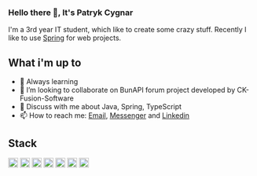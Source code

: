 ### Hello there 👋, It's Patryk Cygnar


I'm a 3rd year IT student, which like to create some crazy stuff. Recently I like to use [Spring](https://spring.io/) for web projects.

## What i'm up to

- 🌱 Always learning
- 💞️ I’m looking to collaborate on BunAPI forum project developed by CK-Fusion-Software
- 💬 Discuss with me about Java, Spring, TypeScript
- 📫 How to reach me: [Email](patryk.cygnar@gmail.com), [Messenger](https://www.facebook.com/patryk.cygnar/) and [Linkedin](www.linkedin.com/in/patryk-cygnar-804617305)

## Stack
<code><img height="20" src="https://github.com/user-attachments/assets/afd547d5-5f53-4b3d-8b14-f00418134bbb"></code>
<code><img height="20" src="https://github.com/user-attachments/assets/3a60f360-c33e-4785-bc95-53c2083fbb98"></code>
<code><img height="20" src="https://github.com/user-attachments/assets/16c70105-a26d-4743-a5dc-23694516f1de"></code>
<code><img height="20" src="https://github.com/user-attachments/assets/5f1d5cfb-dd25-4ac8-babb-fa66f04934aa"></code>
<code><img height="20" src="https://github.com/user-attachments/assets/ad036dae-dc72-4217-a871-f5f66a30b206"></code>
<code><img height="20" src="https://github.com/user-attachments/assets/da5c5960-62f3-4204-8a03-f766deb75efe"></code>
<code><img height="20" src="https://github.com/user-attachments/assets/46d35f26-bf03-4c92-8dd5-53b9e27ecd57"></code>
